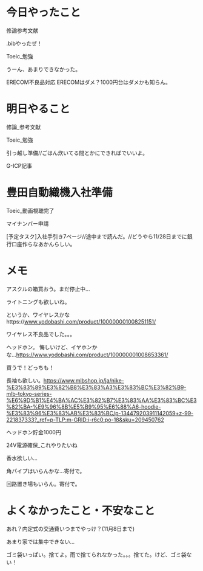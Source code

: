 # 今日やったこと

修論参考文献

.bibやったぜ！

Toeic_勉強

うーん、あまりできなかった。

ERECOM不良品対応
ERECOMはダメ？1000円台はダメかも知らん。

# 明日やること
修論_参考文献

Toeic_勉強

引っ越し準備//ごはん炊いてる間とかにできればでいいよ。

G-ICP記事


# 豊田自動織機入社準備
Toeic_動画視聴完了

マイナンバー申請

[予定タスク]入社手引き7ページ//途中まで読んだ。//どうやら11/28日までに銀行口座作らなあかんらしい。

# メモ
アスクルの箱買おう。まだ停止中...

ライトニングも欲しいね。

というか、ワイヤレスかなhttps://www.yodobashi.com/product/100000001008251151/

ワイヤレス不良品でした。。。

ヘッドホン。 悔しいけど、イヤホンかな...https://www.yodobashi.com/product/100000001008653361/

買うで！どっちも！

長袖も欲しい。https://www.mlbshop.jp/ja/nike-%E3%83%89%E3%82%B8%E3%83%A3%E3%83%BC%E3%82%B9-mlb-tokyo-series-%E6%9D%B1%E4%BA%AC%E3%82%B7%E3%83%AA%E3%83%BC%E3%82%BA-%E9%96%8B%E5%B9%95%E6%88%A6-hoodie-%E3%83%96%E3%83%AB%E3%83%BC/p-134479203911142059+z-99-221837333?_ref=p-TLP:m-GRID:i-r6c0:po-18&sku=209450762

ヘッドホン貯金1000円

24V電源確保_これやりたいね

香水欲しい...

角パイプはいらんかな...寄付で。

回路置き場もいらん。寄付で。

# よくなかったこと・不安なこと
あれ？内定式の交通費いつまでやっけ？(11月8日まで)

あまり家では集中できない...

ゴミ袋いっぱい。捨てよ。雨で捨てられなかった。。。捨てた。けど、ゴミ袋ない！
